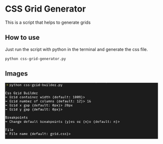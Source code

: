 # CSS Grid Generator
This is a script that helps to generate grids
## How to use
Just run the script with python in the terminal and generate the css file.
```shell
python css-grid-generator.py
```
## Images
![Image](/images/img00.png)
